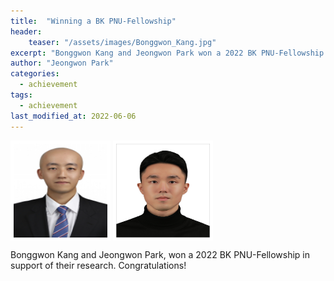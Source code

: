 ```yaml
---
title:  "Winning a BK PNU-Fellowship"
header:
    teaser: "/assets/images/Bonggwon_Kang.jpg"
excerpt: "Bonggwon Kang and Jeongwon Park won a 2022 BK PNU-Fellowship in support of their research."
author: "Jeongwon Park"
categories:
  - achievement
tags:
  - achievement
last_modified_at: 2022-06-06
---
```

<img align="center" width="150" height="150" style="border: 5px solid white" src="/assets/images/Bonggwon_Kang.jpg">
<img align="center" width="150" height="150" style="border: 5px solid white" src="/assets/images/Jeongwon_Park.jpg">

Bonggwon Kang and Jeongwon Park, won a 2022 BK PNU-Fellowship in support of their research. Congratulations!


